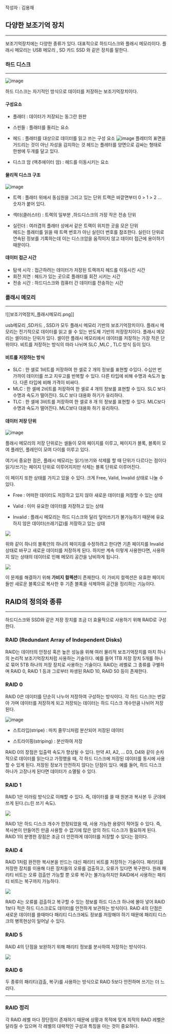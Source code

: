 
작성자 : 김용재 
## 다양한 보조기억 장치 
---
보조기억장치에는 다양한 종류가 있다.
대표적으로 하드디스크와 플래시 메모리이다.
플래시 메모리는 USB 메모리 , SD 카드 SSD 와 같은 장치를 말한다. 

### 하드 디스크 
---
![image](보조기억장치_하드디스크.png)

하드 디스크는 자기적인 방식으로 데이터를 저장하는 보조기억장치이다. 
#### 구성요소 
- 플래터 : 데이터가 저장되는 동그란 원판 
- 스핀들 : 플래터를 돌리는 요소 
-  헤드 : 플래터를 대상으로 데이터를 읽고 쓰는 구성 요소 
	![image](보조기억장치_헤드.png)
		플레터의 표면을 거드리는 것이 아닌 자성을 감지하는 것
		헤드는 플레터를 양면으로 감싸는 형태로 한쌍에 두개를 달고 있다. 
	
- 디스크 암 (액추에이터 암) : 헤드를 이동시키는 요소 
####  물리적 디스크 구조  

   ![image](보조기억장치_실린더세부.png)
- 트랙  : 플래터 위에서 동심원을 그리고 있는 단위 
		 트랙은 바깥면부터 0 > 1 > 2 ... 숫자가 붙어 있다.
		  
- 섹터(클러스터) : 트랙의 일부분 ,하드디스크의 가장 작은 전송 단위
	
- 실린더 : 여러겹의 플래터 상에서 같은 트랙이 위치한 곳을 모은 단위  
		  헤드는 플래터를 읽을 때 트랙 번호가 아닌 실린더 번호를 참조한다. 
		  실린더 단위로 연속된 정보를 기록하는데 이는 디스크암을 움직이지 않고 
		  데이터 접근에 용이하기 때문이다. 
		  
#### 데이터 접근 시간  
- 탐색 시각 : 접근하려는 데이터가 저장된 트랙까지 헤드를 이동시킨 시간 
- 회전 지연 : 헤드가 있는 곳으로 플래터를 회전 시키는 시간
- 전송 시간 : 하드디스크와 컴퓨터 간 데이터를 전송하는 시간 





### 플래시 메모리 
---
![[보조기억장치_플래시메모리.png]]

usb메모리 ,SD카드 , SSD가 모두 플래시 메모리 기반의 보조기억장치이다. 
플래시 메모리는 전기적으로 데이터를 읽고 쓸 수 있는 반도체 기반의 저장장치이다.
플래시 메모리는 셀이라는 단위가 있다. 
셀이란 플래시 메모리에서 데이터를 저장하는 가장 작은 단위이다. 
비트를 저장하는 방식의 따라 나뉘며 SLC ,MLC , TLC 방식 등이 있다. 

#### 비트를 저장하는 방식 

- SLC : 한 셀로 1비트를 저장하여 한 셀로 2 개의 정보를 표현할 수있다. 
		수십만 번 가까이 데이터를 쓰고 지우고를 반복할 수 있다. 
		다른 타입에 비해 수명과 속도가 높다.
		다른 타입에 비해 가격이 비싸다.
- MLC : 한 셀에 2비트를 저장하여 한 셀로 4 개의 정보를 표현할 수 있다.
		 SLC 보다 수명과 속도가 떨어진다.
		 SLC 보다 대용화 하기가 유리하다. 
- TLC : 한 셀에 3비트를 저장하여 한 셀로 8 개 의 정보를 표현할 수 있다. 
		MLC보다 수명과 속도가 떨어진다.
		MLC보다 대용화 하기 유리하다. 
#### 데이터 저장 단위 

![image](보조기억장치_플래시메모리_저장단위.png)

플래시 메모리의 저장 단위로는 셀들이 모여 페이지를 이루고, 페이지가 블록, 블록이 모여 플레인, 플레인이 모여 다이를 이루고 있다.

여기서 중요한 점은, 플래시 메모리는 읽기/쓰기와 삭제를 할 때 단위가 다르다는 점이다
읽기/쓰기는 페이지 단위로 이루어지지만 삭제는 블록 단위로 이루어진다.

이 페이지 또한 상태를 가지고 있을 수 있다.
크게 Free, Valid, Invalid 상태로 나눌 수 있다.

- Free : 어떠한 데이터도 저장하고 있지 않아 새로운 데이터를 저장할 수 있는 상태
    
- Valid : 이미 유요한 데이터를 저장하고 있는 상태
    
- Invalid : 플래시 메모리는 하드 디스크와 달리 덮어쓰기가 불가능하기 때문에 유요하지 않은 데이터(쓰레기값)를 저장하고 있는 상태
    

![](보조기억장치_플래시메모리_페이지.png)

위와 같이 하나의 블록안의 하나의 페이지를 수정하려고 한다면 기존 페이지를 Invalid 상태로 바꾸고 새로운 데이터를 저장하게 된다. 하지만 계속 이렇게 사용한다면, 사용하지 않는 상태의 데이터로 인해 메모리 공간을 낭비하게 됩니다.

![](보조기억장치_플래시메모리_가비지컬렉션.png)

이 문제를 해결하기 위해 **가비지 컬렉션**이 존재한다.
이 가비지 컬렉션은 유효한 페이지들만 새로운 블록으로 복사한 후 기존 블록을 삭제하여 공간을 정리하는 기능이다.

## RAID의 정의와 종류
---
하드디스크와 SSD와 같은 저장 장치를 조금 더 효율적으로 사용하기 위해 RAID로 구성한다. 

### RAID (Redundant Array of Independent Disks)

RAID는 데이터의 안정성 혹은 높은 성능을 위해 여러 물리적 보조기억장치를 마치 하나의 논리적 보조기억장치처럼 사용하는 기술이다.
예를 들어 1TB 저장 장치 5개를 하나로 묶어 5TB 하나의 저장 장치로 사용하는 기술이다.
RAID는 레벨로 그 종류를 구별하며  RAID 0, RAID 1 등과 그로부터 파생된 RAID 10, RAID 50 등이 존재한다.

### RAID 0

RAID 0은 데이터를 단순히 나누어 저장하여 구성하는 방식이다.
각 하드 디스크는 번갈아 가며 데이터를 저장하게 되고 저장되는 데이터는 하드 디스크 개수만큼 나뉘어 저장된다.

![image](보조기억장치_raid0.png)

- 스트라입(stripe) : 마치 줄무늬처럼 분산되어 저장된 데이터
    
- 스트라이핑(striping) : 분산하여 저장
    

RAID 0의 장점은 입출력 속도가 향상될 수 있다.
만약 A1, A2, ... D3, D4와 같이 순차적으로 데이터를 읽는다고 가정했을 때, 각 하드 디스크에 저장된 데이터를 동시에 사용할 수 있게 된다. 
저장된 정보가 안전하지 않다는 단점이 있다.
예를 들어, 하드 디스크 하나가 고장나게 된다면 데이터가 소멸될 수 있다.

### RAID 1

RAID 1은 미러링 방식으로 이해할 수 있다.
즉, 데이터를 쓸 때 원본과 복사본 두 군데에 쓰게 된다.(느린 쓰기 속도).

![](보조기억장치_raid1.png)

RAID 1은 하드 디스크 개수가 한정되었을 때, 사용 가능한 용량이 적어질 수 있다.
즉, 복사본이 만들어진 만큼 사용할 수 없기에 많은 양의 하드 디스크가 필요하게 된다. 
RAID 1의 분명한 장점은 조금 더 안전하게 데이터를 저장할 수 있다는 점이다.

### RAID 4

RAID 1처럼 완전한 복사본을 만드는 대신 패리티 비트를 저장하는 기술이다.
패리티를 저장한 장치를 이용해 다른 장치들의 오류를 검출하고, 오류가 있다면 복구한다.
원래 패리티 비트는 오류 검출만 가능할 뿐 오류 복구는 불가능하지만 RAID에서 사용하는 패리티 비트는 복구까지 가능하다. 

![](보조기억장치_raid4.png)

RAID 4는 오류를 검출하고 복구할 수 있는 정보를 하드 디스크 하나에 몰아 넣어 RAID 1보다 적은 하드 디스크로도 데이터를 안전하게 보관하는 방식이다.
RAID 4의 단점은 새로운 데이터를 쓸때마다 패리티 디스크에도 정보를 저장해야 하기 때문에 패리티 디스크의 병목현상이 일어날 수 있다.

### RAID 5

RAID 4의 단점을 보완하기 위해 패리티 정보를 분사하여 저장하는 방식이다.

![](보조기억장치_raid5.png)

### RAID 6

두 종류의 패리티(검출, 복구)를 사용하는 방식으로 RAID 5보다 안전하며 쓰기는 더 느리다.

---

### RAID 정리

각 RAID 레벨 마다 장단점이 존재하기 때문에 상황과 목적에 맞게 최적의 RAID 레벨은 달라질 수 있으며 각 레벨의 대략적인 구성과 특징을 아는 것이 중요하다.
